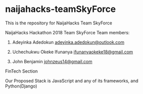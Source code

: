 # naijahacks-teamSkyForce
This is the repository for NaijaHacks Team SkyForce

NaijaHacks Hackathon 2018 
Team SkyForce
Team members:
1. Adeyinka Adedokun
adeyinka.adedokun@outlook.com

2. Uchechukwu Okeke Ifunanya
ifunanyaokeke18@gmail.com

3. John Benjamin
johnzeus14@gmail.com

FinTech Section

Our Proposed Stack is JavaScript and any of its frameworks,
and Python(Django)

